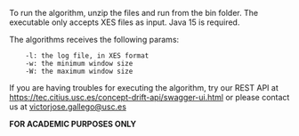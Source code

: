 To run the algorithm, unzip the files and run from the bin folder. The executable only accepts XES files as input. Java 15 is required.

The algorithms receives the following params:

```
 	-l: the log file, in XES format
 	-w: the minimum window size
 	-W: the maximum window size 
```

If you are having troubles for executing the algorithm, try our REST API at https://tec.citius.usc.es/concept-drift-api/swagger-ui.html or please contact us at victorjose.gallego@usc.es

**FOR ACADEMIC PURPOSES ONLY**

